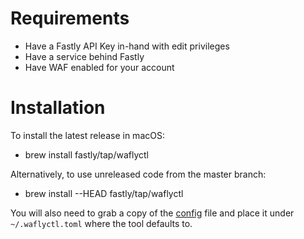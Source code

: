 # Requirements

* Have a Fastly API Key in-hand with edit privileges
* Have a service behind Fastly
* Have WAF enabled for your account

# Installation

To install the latest release in macOS:

* brew install fastly/tap/waflyctl

Alternatively, to use unreleased code from the master branch:

* brew install --HEAD fastly/tap/waflyctl

You will also need to grab a copy of the
[config](https://github.com/fastly/waflyctl/blob/master/config_examples/waflyctl.toml.example)
file and place it under `~/.waflyctl.toml` where the tool defaults to.
